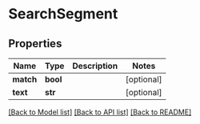 # SearchSegment

## Properties
Name | Type | Description | Notes
------------ | ------------- | ------------- | -------------
**match** | **bool** |  | [optional] 
**text** | **str** |  | [optional] 

[[Back to Model list]](../README.md#documentation-for-models) [[Back to API list]](../README.md#documentation-for-api-endpoints) [[Back to README]](../README.md)


